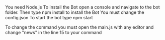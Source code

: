 You need Node.js 
To install the Bot open a console and navigate to the bot folder.
Then type npm install to install the Bot
You must change the config.json
To start the bot type npm start

To change the command you must open the main.js with any editor and change "news" in the line 15 to your command
